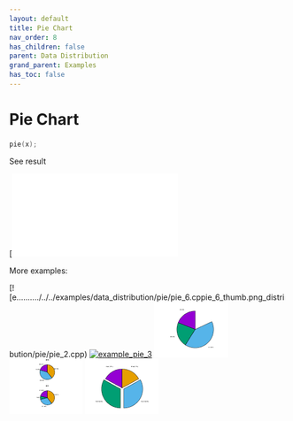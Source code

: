 ```yaml
---
layout: default
title: Pie Chart
nav_order: 8
has_children: false
parent: Data Distribution
grand_parent: Examples
has_toc: false
---
```

# Pie Chart

```cpp
pie(x);
```


See result

[![e../../../examples/data_distribution/pie/pie_1.cppie_1.svg)](examples/data_distribution/pie/pie_1.cpp)

More examples:
    
[![e........../../../examples/data_distribution/pie/pie_6.cppie_6_thumb.png_distribution/pie/pie_2.cpp)  [![example_pie_3](docs/examples/data_distribution/pie/pie_3_thumb.png)](examples/data_distribution/pie/pie_3.cpp)  [![example_pie_4](docs/examples/data_distribution/pie/pie_4_thumb.png)](examples/data_distribution/pie/pie_4.cpp)  [![example_pie_5](docs/examples/data_distribution/pie/pie_5_thumb.png)](examples/data_distribution/pie/pie_5.cpp)  [![example_pie_6](docs/examples/data_distribution/pie/pie_6_thumb.png)](examples/data_distribution/pie/pie_6.cpp)
  



